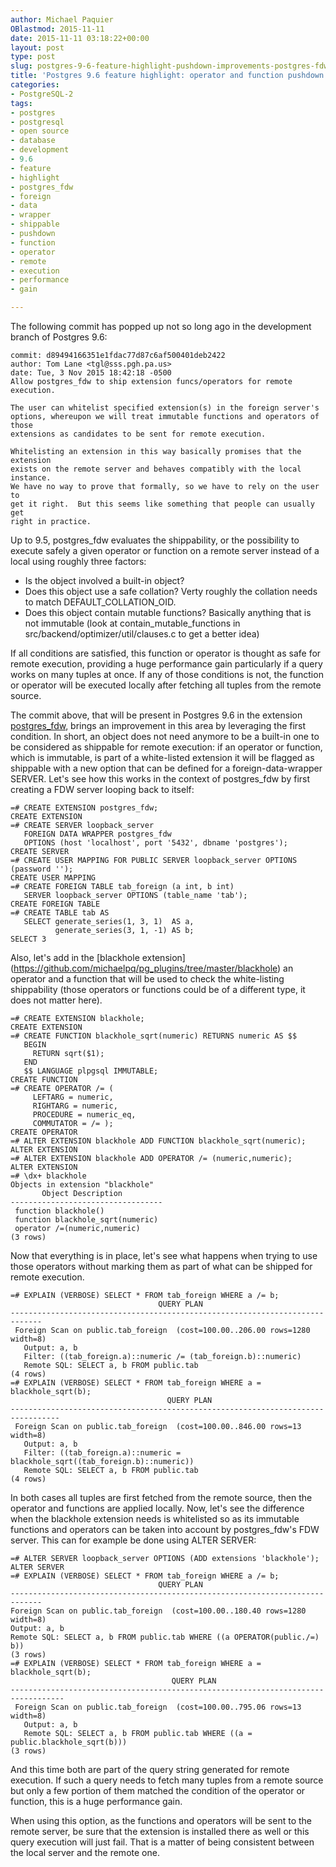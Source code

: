 ```yaml
---
author: Michael Paquier
OBlastmod: 2015-11-11
date: 2015-11-11 03:18:22+00:00
layout: post
type: post
slug: postgres-9-6-feature-highlight-pushdown-improvements-postgres-fdw
title: 'Postgres 9.6 feature highlight: operator and function pushdown with postgres_fdw'
categories:
- PostgreSQL-2
tags:
- postgres
- postgresql
- open source
- database
- development
- 9.6
- feature
- highlight
- postgres_fdw
- foreign
- data
- wrapper
- shippable
- pushdown
- function
- operator
- remote
- execution
- performance
- gain

---
```


The following commit has popped up not so long ago in the development branch
of Postgres 9.6:

    commit: d89494166351e1fdac77d87c6af500401deb2422
    author: Tom Lane <tgl@sss.pgh.pa.us>
    date: Tue, 3 Nov 2015 18:42:18 -0500
    Allow postgres_fdw to ship extension funcs/operators for remote execution.

    The user can whitelist specified extension(s) in the foreign server's
    options, whereupon we will treat immutable functions and operators of those
    extensions as candidates to be sent for remote execution.

    Whitelisting an extension in this way basically promises that the extension
    exists on the remote server and behaves compatibly with the local instance.
    We have no way to prove that formally, so we have to rely on the user to
    get it right.  But this seems like something that people can usually get
    right in practice.

Up to 9.5, postgres\_fdw evaluates the shippability, or the possibility to
execute safely a given operator or function on a remote server instead of a
local using roughly three factors:

  * Is the object involved a built-in object?
  * Does this object use a safe collation? Verty roughly the collation needs
  to match DEFAULT\_COLLATION\_OID.
  * Does this object contain mutable functions? Basically anything that is
  not immutable (look at contain\_mutable\_functions in
  src/backend/optimizer/util/clauses.c to get a better idea)

If all conditions are satisfied, this function or operator is thought as
safe for remote execution, providing a huge performance gain particularly
if a query works on many tuples at once. If any of those conditions is not,
the function or operator will be executed locally after fetching all tuples
from the remote source.

The commit above, that will be present in Postgres 9.6 in the extension
[postgres\_fdw](http://www.postgresql.org/docs/devel/static/postgres-fdw.html),
brings an improvement in this area by leveraging the first condition. In short,
an object does not need anymore to be a built-in one to be considered as
shippable for remote execution: if an operator or function, which is
immutable, is part of a white-listed extension it will be flagged as
shippable with a new option that can be defined for a foreign-data-wrapper
SERVER. Let's see how this works in the context of postgres\_fdw by first
creating a FDW server looping back to itself:

    =# CREATE EXTENSION postgres_fdw;
    CREATE EXTENSION
    =# CREATE SERVER loopback_server
       FOREIGN DATA WRAPPER postgres_fdw
       OPTIONS (host 'localhost', port '5432', dbname 'postgres');
    CREATE SERVER
    =# CREATE USER MAPPING FOR PUBLIC SERVER loopback_server OPTIONS (password '');
    CREATE USER MAPPING
    =# CREATE FOREIGN TABLE tab_foreign (a int, b int)
       SERVER loopback_server OPTIONS (table_name 'tab');
    CREATE FOREIGN TABLE
    =# CREATE TABLE tab AS
       SELECT generate_series(1, 3, 1)  AS a,
              generate_series(3, 1, -1) AS b;
    SELECT 3

Also, let's add in the [blackhole extension]
(https://github.com/michaelpq/pg_plugins/tree/master/blackhole) an operator
and a function that will be used to check the white-listing shippability
(those operators or functions could be of a different type, it does not
matter here).

    =# CREATE EXTENSION blackhole;
    CREATE EXTENSION
    =# CREATE FUNCTION blackhole_sqrt(numeric) RETURNS numeric AS $$
       BEGIN
         RETURN sqrt($1);
       END
       $$ LANGUAGE plpgsql IMMUTABLE;
    CREATE FUNCTION
    =# CREATE OPERATOR /= (
         LEFTARG = numeric,
         RIGHTARG = numeric,
         PROCEDURE = numeric_eq,
         COMMUTATOR = /= );
    CREATE OPERATOR
    =# ALTER EXTENSION blackhole ADD FUNCTION blackhole_sqrt(numeric);
    ALTER EXTENSION
    =# ALTER EXTENSION blackhole ADD OPERATOR /= (numeric,numeric);
    ALTER EXTENSION
    =# \dx+ blackhole
    Objects in extension "blackhole"
           Object Description
    ----------------------------------
     function blackhole()
     function blackhole_sqrt(numeric)
     operator /=(numeric,numeric)
    (3 rows)

Now that everything is in place, let's see what happens when trying to
use those operators without marking them as part of what can be shipped
for remote execution.

    =# EXPLAIN (VERBOSE) SELECT * FROM tab_foreign WHERE a /= b;
                                     QUERY PLAN
    -----------------------------------------------------------------------------
     Foreign Scan on public.tab_foreign  (cost=100.00..206.00 rows=1280 width=8)
       Output: a, b
       Filter: ((tab_foreign.a)::numeric /= (tab_foreign.b)::numeric)
       Remote SQL: SELECT a, b FROM public.tab
    (4 rows)
    =# EXPLAIN (VERBOSE) SELECT * FROM tab_foreign WHERE a = blackhole_sqrt(b);
                                       QUERY PLAN
    ---------------------------------------------------------------------------------
     Foreign Scan on public.tab_foreign  (cost=100.00..846.00 rows=13 width=8)
       Output: a, b
       Filter: ((tab_foreign.a)::numeric = blackhole_sqrt((tab_foreign.b)::numeric))
       Remote SQL: SELECT a, b FROM public.tab
    (4 rows)

In both cases all tuples are first fetched from the remote source, then the
operator and functions are applied locally. Now, let's see the difference when
the blackhole extension needs is whitelisted so as its immutable functions and
operators can be taken into account by postgres\_fdw's FDW server. This can for
example be done using ALTER SERVER:

    =# ALTER SERVER loopback_server OPTIONS (ADD extensions 'blackhole');
    ALTER SERVER
    =# EXPLAIN (VERBOSE) SELECT * FROM tab_foreign WHERE a /= b;
                                     QUERY PLAN
    -----------------------------------------------------------------------------
    Foreign Scan on public.tab_foreign  (cost=100.00..180.40 rows=1280 width=8)
    Output: a, b
    Remote SQL: SELECT a, b FROM public.tab WHERE ((a OPERATOR(public./=) b))
    (3 rows)
    =# EXPLAIN (VERBOSE) SELECT * FROM tab_foreign WHERE a = blackhole_sqrt(b);
                                        QUERY PLAN
    ----------------------------------------------------------------------------------
     Foreign Scan on public.tab_foreign  (cost=100.00..795.06 rows=13 width=8)
       Output: a, b
       Remote SQL: SELECT a, b FROM public.tab WHERE ((a = public.blackhole_sqrt(b)))
    (3 rows)

And this time both are part of the query string generated for remote
execution. If such a query needs to fetch many tuples from a remote source
but only a few portion of them matched the condition of the operator or
function, this is a huge performance gain.

When using this option, as the functions and operators will be sent to the
remote server, be sure that the extension is installed there as well or
this query execution will just fail. That is a matter of being consistent
between the local server and the remote one.
